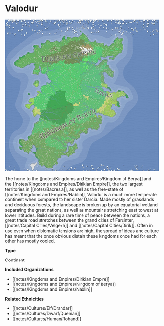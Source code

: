 # Valodur

[![](notes/assets/valodur.jpg "Valodur.jpg")](/i/2481301 "Valodur.jpg")

The home to the [[notes/Kingdoms and Empires/Kingdom of Berya]] and the [[notes/Kingdoms and Empires/Dirikian Empire]], the two largest territories in [[notes/Bacresia]], as well as the free-state of [[notes/Kingdoms and Empires/Nablin]], Valodur is a much more temperate continent when compared to her sister Darcia. Made mostly of grasslands and deciduous forests, the landscape is broken up by an equatorial wetland separating the great nations, as well as mountains stretching east to west at lower latitudes. Build during a rare time of peace between the nations, a great trade road stretches between the grand cities of Farsinter, [[notes/Capital Cities/Velgekh]] and [[notes/Capital Cities/Dirik]]. Often in use even when diplomatic tensions are high, the spread of ideas and culture has meant that the once obvious distain these kingdoms once had for each other has mostly cooled.

**Type**

Continent

**Included Organizations**

*   [[notes/Kingdoms and Empires/Dirikian Empire]]
*   [[notes/Kingdoms and Empires/Kingdom of Berya]]
*   [[notes/Kingdoms and Empires/Nablin]]

**Related Ethnicities**

*   [[notes/Cultures/Elf/Drandar]]
*   [[notes/Cultures/Dwarf/Quenian]]
*   [[notes/Cultures/Human/Rohand]]